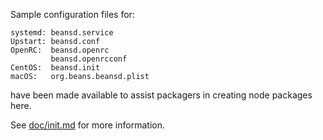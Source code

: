 Sample configuration files for:
```
systemd: beansd.service
Upstart: beansd.conf
OpenRC:  beansd.openrc
         beansd.openrcconf
CentOS:  beansd.init
macOS:   org.beans.beansd.plist
```
have been made available to assist packagers in creating node packages here.

See [doc/init.md](../../doc/init.md) for more information.
